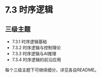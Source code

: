 # 7.3 时序逻辑

## 三级主题

- 7.3.1 时序逻辑基础
- 7.3.2 时序逻辑与控制理论
- 7.3.3 时序逻辑与AI推理
- 7.3.4 时序逻辑的前沿应用

每个三级主题下可继续细分，详见各自README。 